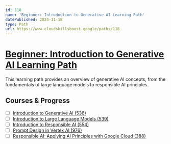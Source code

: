 ```yaml
---
id: 118
name: 'Beginner: Introduction to Generative AI Learning Path'
datePublished: 2024-11-18
type: Path
url: https://www.cloudskillsboost.google/paths/118
---
```


# [Beginner: Introduction to Generative AI Learning Path](https://www.cloudskillsboost.google/paths/118)

This learning path provides an overview of generative AI concepts, from the fundamentals of large language models to responsible AI principles.

## Courses & Progress

- [ ] [Introduction to Generative AI (536)](../courses/Introduction-to-Generative-AI.md)
- [ ] [Introduction to Large Language Models (539)](../courses/Introduction-to-Large-Language-Models.md)
- [ ] [Introduction to Responsible AI (554)](../courses/Introduction-to-Responsible-AI.md)
- [ ] [Prompt Design in Vertex AI (976)](../courses/Prompt-Design-in-Vertex-AI.md)
- [ ] [Responsible AI: Applying AI Principles with Google Cloud (388)](../courses/Responsible-AI-Applying-AI-Principles-with-Google-Cloud.md)
